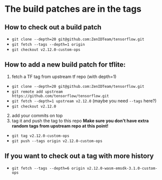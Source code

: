 # The build patches are in the tags

## How to check out a build patch
- `git clone --depth=20 git@github.com:ZenIDTeam/tensorflow.git`
- `git fetch --tags --depth=1 origin`
- `git checkout v2.12.0-custom-ops`

## How to add a new build patch for tflite:

1. fetch a TF tag from upstream tf repo (with depth=1)
 - `git clone --depth=20 git@github.com:ZenIDTeam/tensorflow.git`
 - `git remote add upstream https://github.com/tensorflow/tensorflow.git`
 - `git fetch --depth=1 upstream v2.12.0` (maybe you need `--tags` here?)
 - `git checkout v2.12.0`
2. add your commits on top
3. tag it and push the tag to this repo
   **Make sure you don't have extra random tags from upstream repo at this point!**
 - `git tag v2.12.0-custom-ops`
 - `git push --tags origin v2.12.0-custom-ops`

## If you want to check out a tag with more history

- `git fetch --tags --depth=6 origin v2.12.0-wasm-emsdk-3.1.0-custom-ops`
